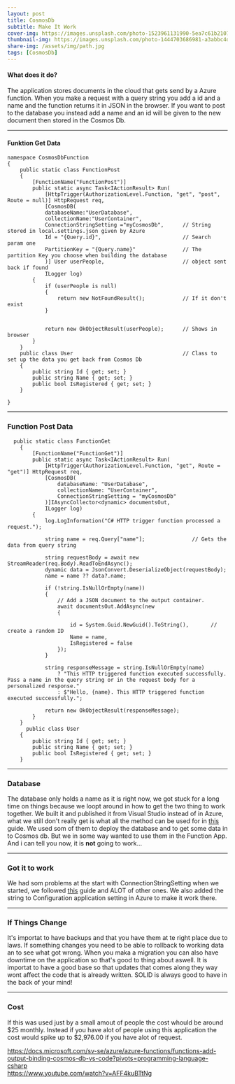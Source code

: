 ```yaml
---
layout: post
title: CosmosDb
subtitle: Make It Work
cover-img: https://images.unsplash.com/photo-1523961131990-5ea7c61b2107?ixid=MnwxMjA3fDB8MHxwaG90by1wYWdlfHx8fGVufDB8fHx8&ixlib=rb-1.2.1&auto=format&fit=crop&w=1000&q=80
thumbnail-img: https://images.unsplash.com/photo-1444703686981-a3abbc4d4fe3?ixlib=rb-1.2.1&ixid=MnwxMjA3fDB8MHxwaG90by1wYWdlfHx8fGVufDB8fHx8&auto=format&fit=crop&w=1100&q=80
share-img: /assets/img/path.jpg
tags: [CosmosDb]
---
```


#### What does it do?
The application stores documents in the cloud that gets send by a Azure function. When you make a request with a query string you add a id and a name and the function returns it in JSON in the browser. If you want to post to the database you instead add a name and an id will be given to the new document then stored in the Cosmos Db.  

_______________________

#### Funktion Get Data
```
namespace CosmosDbFunction
{
    public static class FunctionPost
    {
        [FunctionName("FunctionPost")]
        public static async Task<IActionResult> Run(
            [HttpTrigger(AuthorizationLevel.Function, "get", "post", Route = null)] HttpRequest req,
            [CosmosDB(
            databaseName:"UserDatabase",            
            collectionName:"UserContainer",
            ConnectionStringSetting ="myCosmosDb",      // String stored in local.settings.json given by Azure
            Id = "{Query.id}",                          // Search param one
            PartitionKey = "{Query.name}"               // The partition Key you choose when building the database
            )] User userPeople,                         // object sent back if found
            ILogger log)
        {
            if (userPeople is null)
            {
                return new NotFoundResult();            // If it don't exist
            }


            return new OkObjectResult(userPeople);      // Shows in browser
        }
    }
    public class User                                   // Class to set up the data you get back from Cosmos Db
    {
        public string Id { get; set; }
        public string Name { get; set; }
        public bool IsRegistered { get; set; }
    }

}

```

_______________________

### Function Post Data  

```
  public static class FunctionGet
    {
        [FunctionName("FunctionGet")]
        public static async Task<IActionResult> Run(
            [HttpTrigger(AuthorizationLevel.Function, "get", Route = "get")] HttpRequest req,
            [CosmosDB(
                databaseName: "UserDatabase",
                collectionName: "UserContainer",
                ConnectionStringSetting = "myCosmosDb"
            )]IAsyncCollector<dynamic> documentsOut,
            ILogger log)
        {
            log.LogInformation("C# HTTP trigger function processed a request.");

            string name = req.Query["name"];               // Gets the data from query string

            string requestBody = await new StreamReader(req.Body).ReadToEndAsync();
            dynamic data = JsonConvert.DeserializeObject(requestBody);
            name = name ?? data?.name;                     

            if (!string.IsNullOrEmpty(name))                
            {
                // Add a JSON document to the output container.
                await documentsOut.AddAsync(new
                {
                    
                    id = System.Guid.NewGuid().ToString(),       // create a random ID
                    Name = name,                        
                    IsRegistered = false
                });
            }

            string responseMessage = string.IsNullOrEmpty(name)
                ? "This HTTP triggered function executed successfully. Pass a name in the query string or in the request body for a personalized response."
                : $"Hello, {name}. This HTTP triggered function executed successfully.";

            return new OkObjectResult(responseMessage); 
        }
    }
      public class User
    {
        public string Id { get; set; }
        public string Name { get; set; }
        public bool IsRegistered { get; set; }
    }

```
_______________________

### Database
The database only holds a name as it is right now, we got stuck for a long time on things because we loopt around in how to get the two thing to work together. We built it and published it from Visual Studio instead of in Azure, what we still don't really get is what all the method can be used for in [this](https://docs.microsoft.com/sv-se/azure/cosmos-db/sql/sql-api-get-started) guide. We used som of them to deploy the database and to get some data in to Cosmos db. But we in some way wanted to use them in the Function App. And i can tell you now, it is **not** going to work... 

_______________________

### Got it to work    
We had som problems at the start with ConnectionStringSetting when we started, we followed [this](https://docs.microsoft.com/sv-se/azure/azure-functions/functions-add-output-binding-cosmos-db-vs-code?pivots=programming-language-csharp) guide and ALOT of other ones. 
We also added the string to Configuration application setting in Azure to make it work there.

_______________________
### If Things Change
It's importat to have backups and that you have them at te right place due to laws. If something changes you need to be able to rollback to working data an to see what got wrong. When you maka a migration you can also have downtime on the application so that's good to thing about aswell. It is importat to have a good base so that updates that comes along they way wont affect the code that is already written. SOLID is always good to have in the back of your mind! 

_______________________
### Cost
If this was used just by a small amout of people the cost whould be around $25 monthly. Instead if you have alot of people using this application the cost would spike up to $2,976.00 if you have alot of request. 

<https://docs.microsoft.com/sv-se/azure/azure-functions/functions-add-output-binding-cosmos-db-vs-code?pivots=programming-language-csharp>    
<https://www.youtube.com/watch?v=AFF4kuBTtNg>  